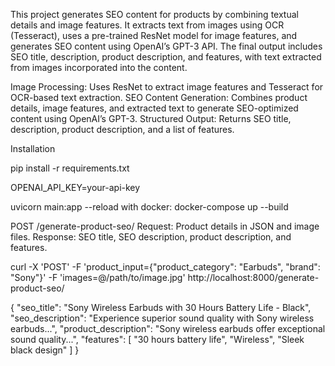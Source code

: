<!-- Project Overview -->
This project generates SEO content for products by combining textual details and image features. It extracts text from images using OCR (Tesseract), uses a pre-trained ResNet model for image features, and generates SEO content using OpenAI’s GPT-3 API. The final output includes SEO title, description, product description, and features, with text extracted from images incorporated into the content.

<!-- Key Features -->
Image Processing: Uses ResNet to extract image features and Tesseract for OCR-based text extraction.
SEO Content Generation: Combines product details, image features, and extracted text to generate SEO-optimized content using OpenAI’s GPT-3.
Structured Output: Returns SEO title, description, product description, and a list of features.


Installation
<!-- Clone the repository and install dependencies: -->
pip install -r requirements.txt

<!-- Set up .env with your OpenAI API key: -->
OPENAI_API_KEY=your-api-key

<!-- Run the FastAPI app: -->
uvicorn main:app --reload
with docker: docker-compose up --build

<!-- API Usage -->
POST /generate-product-seo/
Request: Product details in JSON and image files.
Response: SEO title, SEO description, product description, and features.


<!-- Example cURL request: -->
curl -X 'POST' -F 'product_input={"product_category": "Earbuds", "brand": "Sony"}' -F 'images=@/path/to/image.jpg' http://localhost:8000/generate-product-seo/

<!-- Output Example -->
{
  "seo_title": "Sony Wireless Earbuds with 30 Hours Battery Life - Black",
  "seo_description": "Experience superior sound quality with Sony wireless earbuds...",
  "product_description": "Sony wireless earbuds offer exceptional sound quality...",
  "features": [
    "30 hours battery life",
    "Wireless",
    "Sleek black design"
  ]
}
